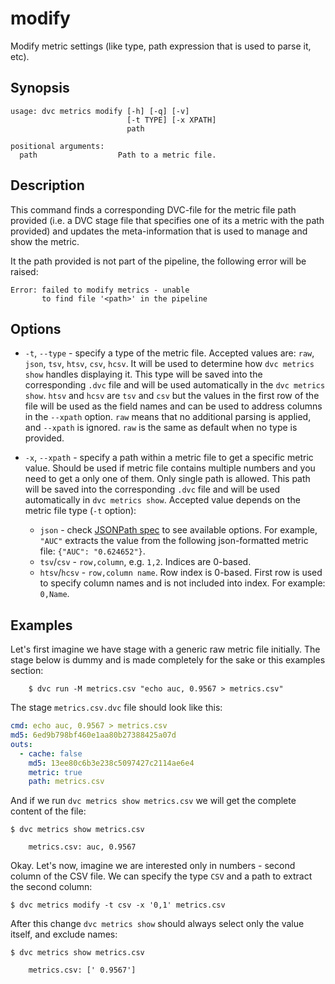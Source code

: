 # modify

Modify metric settings (like type, path expression that is used to parse it,
etc).

## Synopsis

```usage
usage: dvc metrics modify [-h] [-q] [-v]
                          [-t TYPE] [-x XPATH]
                          path

positional arguments:
  path                  Path to a metric file.
```

## Description

This command finds a corresponding DVC-file for the metric file path provided
(i.e. a DVC stage file that specifies one of its a metric with the path
provided) and updates the meta-information that is used to manage and show the
metric.

It the path provided is not part of the pipeline, the following error will be
raised:

```text
Error: failed to modify metrics - unable
       to find file '<path>' in the pipeline
```

## Options

- `-t`, `--type` - specify a type of the metric file. Accepted values are:
  `raw`, `json`, `tsv`, `htsv`, `csv`, `hcsv`. It will be used to determine how
  `dvc metrics show` handles displaying it. This type will be saved into the
  corresponding `.dvc` file and will be used automatically in the
  `dvc metrics show`. `htsv` and `hcsv` are `tsv` and `csv` but the values in
  the first row of the file will be used as the field names and can be used to
  address columns in the `--xpath` option. `raw` means that no additional
  parsing is applied, and `--xpath` is ignored. `raw` is the same as default
  when no type is provided.

- `-x`, `--xpath` - specify a path within a metric file to get a specific metric
  value. Should be used if metric file contains multiple numbers and you need to
  get a only one of them. Only single path is allowed. This path will be saved
  into the corresponding `.dvc` file and will be used automatically in
  `dvc metrics show`. Accepted value depends on the metric file type (`-t`
  option):

  - `json` - check [JSONPath spec](https://goessner.net/articles/JsonPath/) to
    see available options. For example, `"AUC"` extracts the value from the
    following json-formatted metric file: `{"AUC": "0.624652"}`.
  - `tsv`/`csv` - `row,column`, e.g. `1,2`. Indices are 0-based.
  - `htsv`/`hcsv` - `row,column name`. Row index is 0-based. First row is used
    to specify column names and is not included into index. For example:
    `0,Name`.

## Examples

Let's first imagine we have stage with a generic raw metric file initially. The
stage below is dummy and is made completely for the sake or this examples
section:

```dvc
    $ dvc run -M metrics.csv "echo auc, 0.9567 > metrics.csv"
```

The stage `metrics.csv.dvc` file should look like this:

```yaml
cmd: echo auc, 0.9567 > metrics.csv
md5: 6ed9b798bf460e1aa80b27388425a07d
outs:
  - cache: false
    md5: 13ee80c6b3e238c5097427c2114ae6e4
    metric: true
    path: metrics.csv
```

And if we run `dvc metrics show metrics.csv` we will get the complete content of
the file:

```dvc
$ dvc metrics show metrics.csv

    metrics.csv: auc, 0.9567
```

Okay. Let's now, imagine we are interested only in numbers - second column of
the CSV file. We can specify the type `CSV` and a path to extract the second
column:

```dvc
$ dvc metrics modify -t csv -x '0,1' metrics.csv
```

After this change `dvc metrics show` should always select only the value itself,
and exclude names:

```dvc
$ dvc metrics show metrics.csv

    metrics.csv: [' 0.9567']
```
